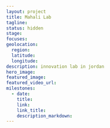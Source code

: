 ```yaml
---
layout: project
title: Mahali Lab
tagline:
status: hidden
stage:
focuses:
geolocation:
  region:
  latitude:
  longitude:
description: innovation lab in jordan
hero_image:
featured_image:
featured_video_url:
milestones:
  - date:
    title:
    link:
    link_title:
    description_markdown:
---
```


